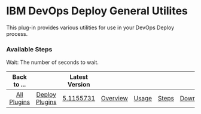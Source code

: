 
# IBM DevOps Deploy General Utilites

This plug-in provides various utilities for use in your DevOps Deploy process.


### Available Steps

Wait: The number of seconds to wait.



|Back to ...||Latest Version|||||
| :---: | :---: | :---: | :---: | :---: | :---: | :---: |
|[All Plugins](../../index.md)|[Deploy Plugins](../README.md)|[5.1155731](https://raw.githubusercontent.com/UrbanCode/IBM-UCD-PLUGINS/main/files/general-utilities/general-utilities-5.1155731.zip)|[Overview](overview.md)|[Usage](usage.md)|[Steps](steps.md)|[Downloads](downloads.md)|
